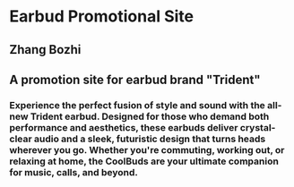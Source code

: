 # Earbud Promotional Site
## Zhang Bozhi
## A promotion site for earbud brand "Trident"
### Experience the perfect fusion of style and sound with the all-new Trident earbud. Designed for those who demand both performance and aesthetics, these earbuds deliver crystal-clear audio and a sleek, futuristic design that turns heads wherever you go. Whether you're commuting, working out, or relaxing at home, the CoolBuds are your ultimate companion for music, calls, and beyond.
        
        
